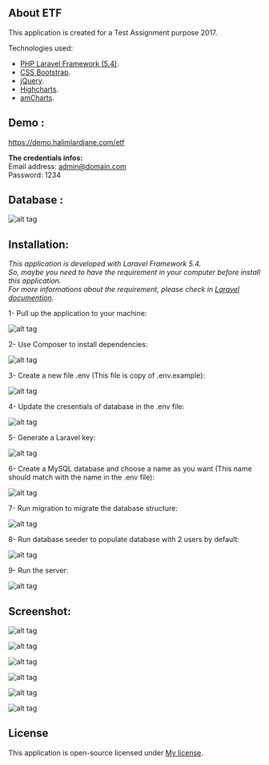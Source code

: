 ## About ETF
This application is created for a Test Assignment purpose 2017.

Technologies used:

- [PHP Laravel Framework (5.4)](https://laravel.com/).
- [CSS Bootstrap](http://getbootstrap.com/).
- [jQuery](https://jquery.com/).
- [Highcharts](https://www.highcharts.com/).
- [amCharts](https://www.amcharts.com/).

## Demo : 
https://demo.halimlardjane.com/etf

**The credentials infos:**<br>
Email address: admin@domain.com<br>
Password: 1234

## Database : 

![alt tag](https://github.com/halimus/etf/blob/master/public/images/mpd.png)


## Installation: 
*This application is developed with Laravel Framework 5.4.<br>
So, maybe you need to have the requirement in your computer before install this application.<br>
For more informations about the requirement, please check in [Laravel documention](https://laravel.com/docs/5.4#server-requirements).<br>*

1- Pull up the application to your machine:

![alt tag](https://github.com/halimus/etf/blob/master/public/images/install/1.jpg)

2- Use Composer to install dependencies:

![alt tag](https://github.com/halimus/etf/blob/master/public/images/install/2.jpg)


3- Create a new file .env (This file is copy of .env.example):

![alt tag](https://github.com/halimus/etf/blob/master/public/images/install/3.jpg)

    
4- Update the cresentials of database in the .env file:

![alt tag](https://github.com/halimus/etf/blob/master/public/images/install/4.jpg)
    

5- Generate a Laravel key:

![alt tag](https://github.com/halimus/etf/blob/master/public/images/install/5.jpg)

6- Create a MySQL database and choose a name as you want (This name should match with the name in the .env file):

![alt tag](https://github.com/halimus/etf/blob/master/public/images/install/6.jpg)


7- Run migration to migrate the database structure:

![alt tag](https://github.com/halimus/etf/blob/master/public/images/install/7.jpg)


8- Run database seeder to populate database with 2 users by default:

![alt tag](https://github.com/halimus/etf/blob/master/public/images/install/8.jpg)


9- Run the server:

![alt tag](https://github.com/halimus/etf/blob/master/public/images/install/9.jpg)


## Screenshot: 

![alt tag](https://github.com/halimus/etf/blob/master/public/images/install/10.jpg)


![alt tag](https://github.com/halimus/etf/blob/master/public/images/install/11.jpg)


![alt tag](https://github.com/halimus/etf/blob/master/public/images/install/12.jpg)


![alt tag](https://github.com/halimus/etf/blob/master/public/images/install/13.jpg)


![alt tag](https://github.com/halimus/etf/blob/master/public/images/install/14.jpg)


![alt tag](https://github.com/halimus/etf/blob/master/public/images/install/15.jpg)



## License

This application is open-source licensed under [My license](http://halim.lardjane.com/).
